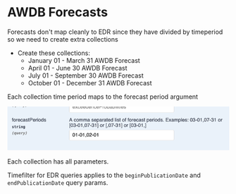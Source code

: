 # AWDB Forecasts

Forecasts don't map cleanly to EDR since they have divided by timeperiod so we need to create extra collections

- Create these collections:
  - January 01 - March 31 AWDB Forecast
  - April 01 - June 30 AWDB Forecast
  - July 01 - September 30 AWDB Forecast
  - October 01 - December 31 AWDB Forecast

Each collection time period maps to the forecast period argument

![forecast period](image.png)

Each collection has all parameters.

Timefilter for EDR queries applies to the `beginPublicationDate` and `endPublicationDate` query params.
